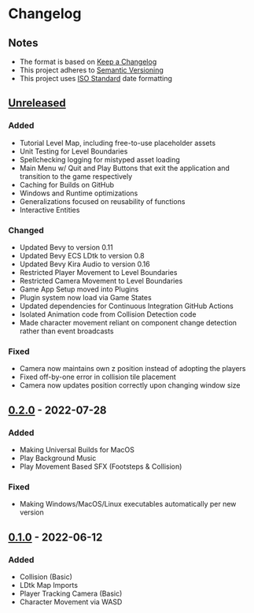 # Changelog 
## Notes
- The format is based on [Keep a Changelog](https://keepachangelog.com/en/1.0.0/)
- This project adheres to [Semantic Versioning](https://semver.org/spec/v2.0.0.html)
- This project uses [ISO Standard](https://www.iso.org/iso-8601-date-and-time-format.html) date formatting

## [Unreleased]
### Added
- Tutorial Level Map, including free-to-use placeholder assets
- Unit Testing for Level Boundaries
- Spellchecking logging for mistyped asset loading
- Main Menu w/ Quit and Play Buttons that exit the application and transition to the game respectively
- Caching for Builds on GitHub
- Windows and Runtime optimizations
- Generalizations focused on reusability of functions
- Interactive Entities

### Changed
- Updated Bevy to version 0.11
- Updated Bevy ECS LDtk to version 0.8
- Updated Bevy Kira Audio to version 0.16
- Restricted Player Movement to Level Boundaries
- Restricted Camera Movement to Level Boundaries
- Game App Setup moved into Plugins
- Plugin system now load via Game States
- Updated dependencies for Continuous Integration GitHub Actions
- Isolated Animation code from Collision Detection code
- Made character movement reliant on component change detection rather than event broadcasts


### Fixed
- Camera now maintains own z position instead of adopting the players
- Fixed off-by-one error in collision tile placement
- Camera now updates position correctly upon changing window size

## [0.2.0] - 2022-07-28
### Added
- Making Universal Builds for MacOS
- Play Background Music
- Play Movement Based SFX (Footsteps & Collision)

### Fixed
- Making Windows/MacOS/Linux executables automatically per new version

## [0.1.0] - 2022-06-12
### Added
- Collision (Basic)
- LDtk Map Imports
- Player Tracking Camera (Basic)
- Character Movement via WASD

[Unreleased]: https://github.com/Exonoesis/Helping-Hand/blob/main/CHANGELOG.md
[0.2.0]: https://github.com/Exonoesis/Helping-Hand/releases/tag/v0.2.0
[0.1.0]: https://github.com/Exonoesis/Helping-Hand/releases/tag/v0.1.0
